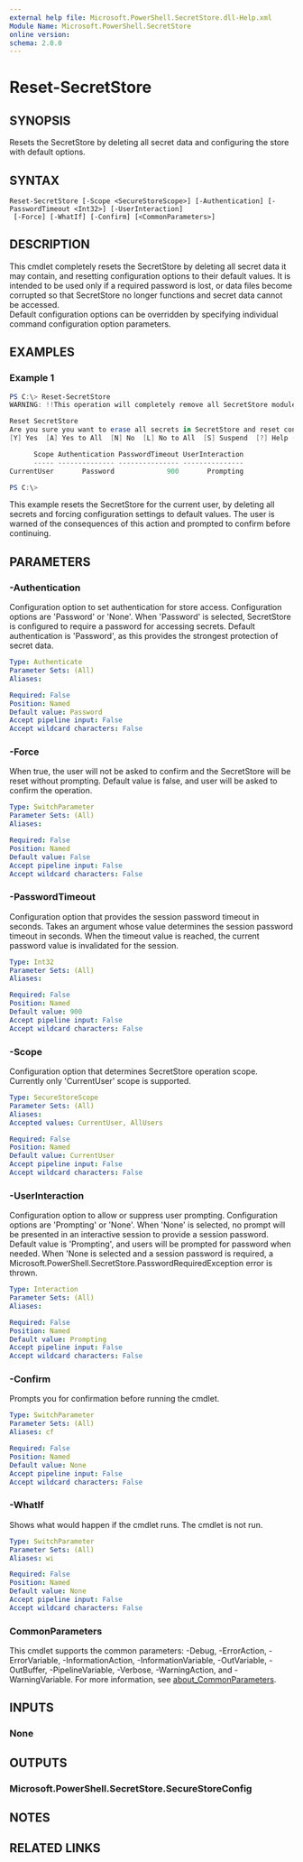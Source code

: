 ```yaml
---
external help file: Microsoft.PowerShell.SecretStore.dll-Help.xml
Module Name: Microsoft.PowerShell.SecretStore
online version:
schema: 2.0.0
---
```


# Reset-SecretStore

## SYNOPSIS
Resets the SecretStore by deleting all secret data and configuring the store with default options.

## SYNTAX

```
Reset-SecretStore [-Scope <SecureStoreScope>] [-Authentication] [-PasswordTimeout <Int32>] [-UserInteraction]
 [-Force] [-WhatIf] [-Confirm] [<CommonParameters>]
```

## DESCRIPTION
This cmdlet completely resets the SecretStore by deleting all secret data it may contain, and resetting configuration options to their default values.
It is intended to be used only if a required password is lost, or data files become corrupted so that SecretStore no longer functions and secret data cannot be accessed.  
Default configuration options can be overridden by specifying individual command configuration option parameters.

## EXAMPLES

### Example 1
```powershell
PS C:\> Reset-SecretStore
WARNING: !!This operation will completely remove all SecretStore module secrets and reset configuration settings to default values!!

Reset SecretStore
Are you sure you want to erase all secrets in SecretStore and reset configuration settings to default?
[Y] Yes  [A] Yes to All  [N] No  [L] No to All  [S] Suspend  [?] Help (default is "N"): Y

      Scope Authentication PasswordTimeout UserInteraction
      ----- -------------- --------------- ---------------
CurrentUser       Password             900       Prompting

PS C:\>
```

This example resets the SecretStore for the current user, by deleting all secrets and forcing configuration settings to default values.
The user is warned of the consequences of this action and prompted to confirm before continuing.

## PARAMETERS

### -Authentication
Configuration option to set authentication for store access.
Configuration options are 'Password' or 'None'.
When 'Password' is selected, SecretStore is configured to require a password for accessing secrets.
Default authentication is 'Password', as this provides the strongest protection of secret data.

```yaml
Type: Authenticate
Parameter Sets: (All)
Aliases:

Required: False
Position: Named
Default value: Password
Accept pipeline input: False
Accept wildcard characters: False
```

### -Force
When true, the user will not be asked to confirm and the SecretStore will be reset without prompting.
Default value is false, and user will be asked to confirm the operation.

```yaml
Type: SwitchParameter
Parameter Sets: (All)
Aliases:

Required: False
Position: Named
Default value: False
Accept pipeline input: False
Accept wildcard characters: False
```

### -PasswordTimeout
Configuration option that provides the session password timeout in seconds.
Takes an argument whose value determines the session password timeout in seconds.
When the timeout value is reached, the current password value is invalidated for the session.

```yaml
Type: Int32
Parameter Sets: (All)
Aliases:

Required: False
Position: Named
Default value: 900
Accept pipeline input: False
Accept wildcard characters: False
```

### -Scope
Configuration option that determines SecretStore operation scope.
Currently only 'CurrentUser' scope is supported.

```yaml
Type: SecureStoreScope
Parameter Sets: (All)
Aliases:
Accepted values: CurrentUser, AllUsers

Required: False
Position: Named
Default value: CurrentUser
Accept pipeline input: False
Accept wildcard characters: False
```

### -UserInteraction
Configuration option to allow or suppress user prompting.
Configuration options are 'Prompting' or 'None'.
When 'None' is selected, no prompt will be presented in an interactive session to provide a session password.
Default value is 'Prompting', and users will be prompted for password when needed.
When 'None is selected and a session password is required, a Microsoft.PowerShell.SecretStore.PasswordRequiredException error is thrown.

```yaml
Type: Interaction
Parameter Sets: (All)
Aliases:

Required: False
Position: Named
Default value: Prompting
Accept pipeline input: False
Accept wildcard characters: False
```

### -Confirm
Prompts you for confirmation before running the cmdlet.

```yaml
Type: SwitchParameter
Parameter Sets: (All)
Aliases: cf

Required: False
Position: Named
Default value: None
Accept pipeline input: False
Accept wildcard characters: False
```

### -WhatIf
Shows what would happen if the cmdlet runs.
The cmdlet is not run.

```yaml
Type: SwitchParameter
Parameter Sets: (All)
Aliases: wi

Required: False
Position: Named
Default value: None
Accept pipeline input: False
Accept wildcard characters: False
```

### CommonParameters
This cmdlet supports the common parameters: -Debug, -ErrorAction, -ErrorVariable, -InformationAction, -InformationVariable, -OutVariable, -OutBuffer, -PipelineVariable, -Verbose, -WarningAction, and -WarningVariable. For more information, see [about_CommonParameters](http://go.microsoft.com/fwlink/?LinkID=113216).

## INPUTS

### None

## OUTPUTS

### Microsoft.PowerShell.SecretStore.SecureStoreConfig

## NOTES

## RELATED LINKS
